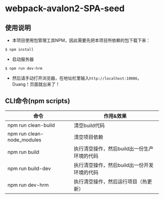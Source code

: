 # webpack-avalon2-SPA-seed #

## 使用说明

- 本项目使用包管理工具NPM，因此需要先把本项目所依赖的包下载下来：
```
$ npm install
```

- 启动服务器
```
$ npm run dev-hrm
```

- 然后请手动打开浏览器，在地址栏里输入`http://localhost:10086`，Duang！页面就出来了！

## CLI命令(npm scripts)
| 命令            | 作用&效果          |
| --------------- | ------------- |
| npm run clean-build     | 清空build代码 |
| npm run clean-node_modules     | 清空项目依赖 |
| npm run build     | 执行清空操作，然后build出一份生产环境的代码 |
| npm run build-dev     | 执行清空操作，然后build出一份开发环境的代码 |
| npm run dev-hrm   | 执行清空操作，然后运行项目（热更新） |

